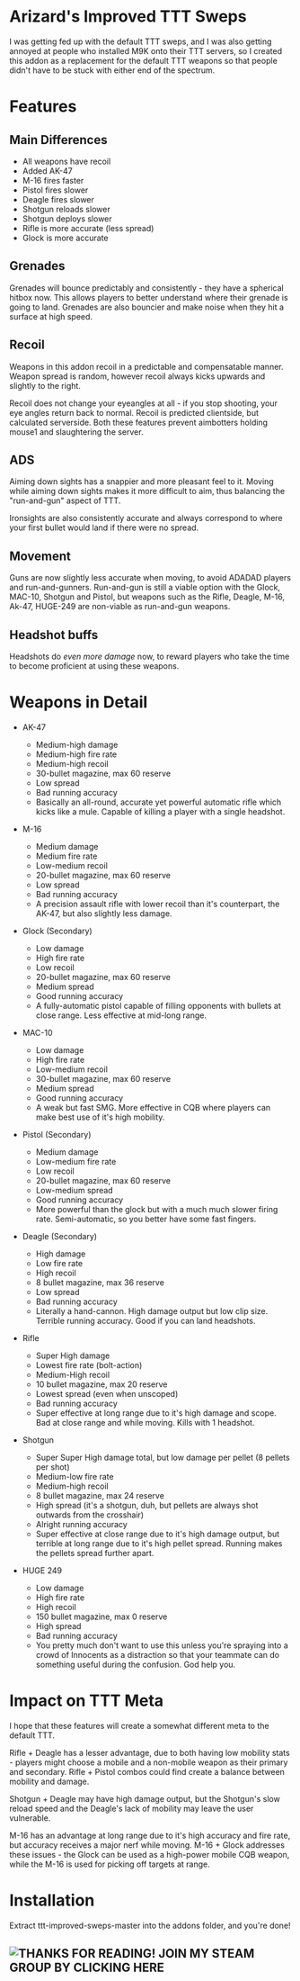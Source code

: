 # Arizard's Improved TTT Sweps

I was getting fed up with the default TTT sweps, 
and I was also getting annoyed at people who installed M9K onto their TTT servers, so
I created this addon as a replacement for the default TTT weapons so that people didn't have to be stuck with either end
of the spectrum.

# Features

## Main Differences

* All weapons have recoil
* Added AK-47
* M-16 fires faster
* Pistol fires slower
* Deagle fires slower
* Shotgun reloads slower
* Shotgun deploys slower
* Rifle is more accurate (less spread)
* Glock is more accurate

## Grenades
Grenades will bounce predictably and consistently - they have a spherical hitbox now. This allows players to better understand where their grenade is going to land. 
Grenades are also bouncier and make noise when they hit a surface at high speed.

## Recoil

Weapons in this addon recoil in a predictable and compensatable manner. Weapon spread is random, however recoil always
kicks upwards and slightly to the right.

Recoil does not change your eyeangles at all - if you stop shooting, your eye angles return back to normal.
Recoil is predicted clientside, but calculated serverside. Both these features prevent aimbotters holding mouse1
and slaughtering the server.

## ADS

Aiming down sights has a snappier and more pleasant feel to it. Moving while aiming down sights makes it more difficult
to aim, thus balancing the "run-and-gun" aspect of TTT.

Ironsights are also consistently accurate and always correspond to where your first bullet would land if 
there were no spread.

## Movement

Guns are now slightly less accurate when moving, to avoid ADADAD players and run-and-gunners. Run-and-gun is still a
viable option with the Glock, MAC-10, Shotgun and Pistol, but weapons such as the Rifle, Deagle, M-16, Ak-47, HUGE-249 are non-viable
as run-and-gun weapons.

## Headshot buffs

Headshots do *even more damage* now, to reward players who take the time to become proficient at using these weapons.

# Weapons in Detail

* AK-47
  * Medium-high damage
  * Medium-high fire rate
  * Medium-high recoil
  * 30-bullet magazine, max 60 reserve
  * Low spread
  * Bad running accuracy
  * Basically an all-round, accurate yet powerful automatic rifle which kicks like a mule. Capable of killing a player with a single headshot.
  
* M-16
  * Medium damage
  * Medium fire rate
  * Low-medium recoil
  * 20-bullet magazine, max 60 reserve
  * Low spread
  * Bad running accuracy
  * A precision assault rifle with lower recoil than it's counterpart, the AK-47, but also slightly less damage.
  
* Glock (Secondary)
  * Low damage
  * High fire rate
  * Low recoil
  * 20-bullet magazine, max 60 reserve
  * Medium spread
  * Good running accuracy
  * A fully-automatic pistol capable of filling opponents with bullets at close range. Less effective at mid-long range.
  
* MAC-10
  * Low damage
  * High fire rate
  * Low-medium recoil
  * 30-bullet magazine, max 60 reserve
  * Medium spread
  * Good running accuracy
  * A weak but fast SMG. More effective in CQB where players can make best use of it's high mobility.
  
* Pistol (Secondary)
  * Medium damage
  * Low-medium fire rate
  * Low recoil
  * 20-bullet magazine, max 60 reserve
  * Low-medium spread
  * Good running accuracy
  * More powerful than the glock but with a much much slower firing rate. Semi-automatic, so you better have some fast fingers.
  
* Deagle (Secondary)
  * High damage
  * Low fire rate
  * High recoil
  * 8 bullet magazine, max 36 reserve
  * Low spread
  * Bad running accuracy
  * Literally a hand-cannon. High damage output but low clip size. Terrible running accuracy. Good if you can land headshots.
  
* Rifle
  * Super High damage
  * Lowest fire rate (bolt-action)
  * Medium-High recoil
  * 10 bullet magazine, max 20 reserve
  * Lowest spread (even when unscoped)
  * Bad running accuracy
  * Super effective at long range due to it's high damage and scope. Bad at close range and while moving. Kills with 1 headshot.

* Shotgun
  * Super Super High damage total, but low damage per pellet (8 pellets per shot)
  * Medium-low fire rate
  * Medium-high recoil
  * 8 bullet magazine, max 24 reserve
  * High spread (it's a shotgun, duh, but pellets are always shot outwards from the crosshair)
  * Alright running accuracy
  * Super effective at close range due to it's high damage output, but terrible at long range due to it's high pellet spread. Running makes the pellets spread further apart.
  
* HUGE 249
  * Low damage
  * High fire rate
  * High recoil
  * 150 bullet magazine, max 0 reserve
  * High spread
  * Bad running accuracy
  * You pretty much don't want to use this unless you're spraying into a crowd of Innocents as a distraction so that 
  your teammate can do something useful during the confusion. God help you.


# Impact on TTT Meta

I hope that these features will create a somewhat different meta to the default TTT. 

Rifle + Deagle has a lesser advantage,
due to both having low mobility stats - players might choose a mobile and a non-mobile weapon as their primary
and secondary. Rifle + Pistol combos could find create a balance between mobility and damage.

Shotgun + Deagle may have high damage output, but the Shotgun's slow reload speed and the Deagle's lack of mobility may
leave the user vulnerable.

M-16 has an advantage at long range due to it's high accuracy and fire rate, but accuracy receives a major nerf while
moving. M-16 + Glock addresses these issues - the Glock can be used as a high-power mobile CQB weapon, while the M-16 
is used for picking off targets at range.

# Installation

Extract ttt-improved-sweps-master into the addons folder, and you're done!

## ![THANKS FOR READING! JOIN MY STEAM GROUP BY CLICKING HERE](http://steamcommunity.com/groups/vhs7)
